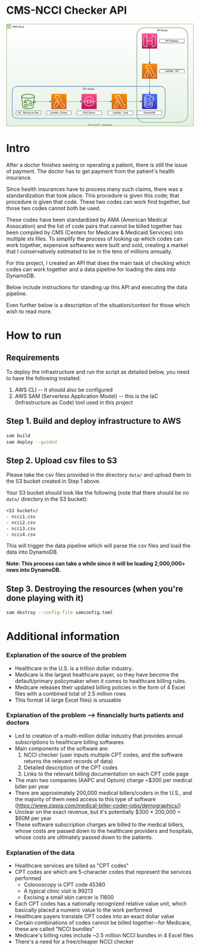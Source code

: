 # CMS-NCCI Checker API

![](./NCCI_Project_Diagram.svg)


# Intro

After a doctor finishes seeing or operating a patient, there is still the issue of payment. The doctor has to get payment from the patient's health insurance.

Since health insurances have to process many such claims, there was a standardization that took place. This procedure is given this code; that procedure is given that code. These two codes can work find together, but those two codes cannot both be used.

These codes have been standardized by AMA (American Medical Assocation) and the list of code pairs that cannot be billed together has been compiled by CMS (Centers for Medicare & Medicaid Services) into multiple xls files. To simplify the process of looking up which codes can work together, expensive softwares were built and sold, creating a market that I conservatively estimated to be in the tens of millions annually.

For this project, I created an API that does the main task of checking which codes can work together and a data pipeline for loading the data into DynamoDB.

Below include instructions for standing up this API and executing the data pipeline.

Even further below is a description of the situation/context for those which wish to read more.



# How to run
## Requirements
To deploy the infrastructure and run the script as detailed below, you need to have the following installed:
1. AWS CLI -- it should also be configured
2. AWS SAM (Serverless Application Model) -- this is the IaC (Infrastructure as Code) tool used in this project

## Step 1. Build and deploy infrastructure to AWS

```bash
sam build
sam deploy --guided
```

## Step 2. Upload csv files to S3

Please take the csv files provided in the directory `data/` and upload them to the S3 bucket created in Step 1 above. 

Your S3 bucket should look like the following (note that there should be no `data/` directory in the S3 bucket):
```
<S3 bucket>/
- ncci1.csv
- ncci2.csv
- ncci3.csv
- ncci4.csv
```

This will trigger the data pipeline which will parse the csv files and load the data into DynamoDB.

**Note: This process can take a while since it will be loading 2,000,000+ rows into DynamoDB.**

## Step 3. Destroying the resources (when you're done playing with it)
```bash
sam destroy --config-file samconfig.toml
```

# Additional information

### Explanation of the source of the problem
- Healthcare in the U.S. is a trillion dollar industry. 
- Medicare is the largest healthcare payer, so they have become the default/primary policymaker when it comes to healthcare billing rules.
- Medicare releases their updated billing policies in the form of 4 Excel files with a combined total of 2.5 million rows
- This format (4 large Excel files) is unusable

### Explanation of the problem --> financially hurts patients and doctors
- Led to creation of a multi-million dollar industry that provides annual subscriptions to healthcare billing softwares
- Main components of the software are:
    1. NCCI checker (user inputs multiple CPT codes, and the software returns the relevant records of data)
    2. Detailed description of the CPT codes
    3. Links to the relevant billing documentation on each CPT code page
- The main two companies (AAPC and Optum) charge ~$300 per medical biller per year
- There are approximately 200,000 medical billers/coders in the U.S., and the majority of them need access to this type of software (https://www.zippia.com/medical-biller-coder-jobs/demographics/)
- Unclear on the exact revenue, but it's potentially $300 * 200,000 = $60M per year
- These software subscription charges are billed to the medical billers, whose costs are passed down to the healthcare providers and hospitals, whose costs are ultimately passed down to the patients.

### Explanation of the data
- Healthcare services are billed as "CPT codes"
- CPT codes are which are 5-character codes that represent the services performed
    - Colonoscopy is CPT code 45380
    - A typical clinic visit is 99213
    - Excising a small skin cancer is 11600
- Each CPT codes has a nationally recognized relative value unit, which basically placed a numeric value to the work performed
- Healthcare payers translate CPT codes into an exact dollar value
- Certain combinations of codes cannot be billed together--for Medicare, these are called "NCCI bundles" 
- Medicare's billing rules include ~2.5 million NCCI bundles in 4 Excel files
- There's a need for a free/cheaper NCCI checker

